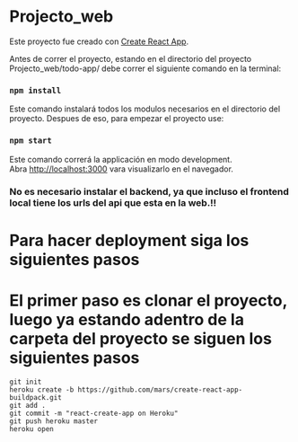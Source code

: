 # Projecto_web

Este proyecto fue creado con [Create React App](https://github.com/facebook/create-react-app).


Antes de correr el proyecto, estando en el directorio del proyecto Projecto_web/todo-app/ debe correr el siguiente comando en la terminal:

### `npm install`

Este comando instalará todos los modulos necesarios en el directorio del proyecto.
Despues de eso, para empezar el proyecto use:

### `npm start`

Este comando correrá la applicación en modo development.\
Abra [http://localhost:3000](http://localhost:3000) vara visualizarlo en el navegador.


### No es necesario instalar el backend, ya que incluso el frontend local tiene los urls del api que esta en la web.!!

# Para hacer deployment siga los siguientes pasos
# El primer paso es clonar el proyecto, luego ya estando adentro de la carpeta del proyecto se siguen los siguientes pasos
```
git init
heroku create -b https://github.com/mars/create-react-app-buildpack.git
git add .
git commit -m "react-create-app on Heroku"
git push heroku master
heroku open
```
